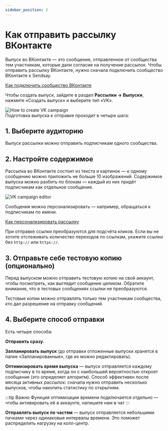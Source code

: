 ```yaml
---
sidebar_position: 2
---
```


# Как отправить рассылку ВКонтакте

Выпуск во ВКонтакте — это сообщение, отправленное от сообщества тем участникам, которые дали согласие на получение рассылок. Чтобы отправить рассылку ВКонтакте, нужно сначала подключить сообщество ВКонтакте к Sendsay.

[Как подключить сообщество ВКонтакте](./how-to-connect-vk-community.md)

Чтобы создать выпуск, зайдите в раздел **Рассылки → Выпуски**, нажмите «Создать выпуск» и выберите тип «VK».

![How to create VK campaign](/img/other-channels/vk/how-to-create-vk-campaign/how-to-create-vk-campaign.gif) <br/>
Подготовка выпуска к отправке проходит в четыре шага:

## 1. Выберите аудиторию

Выпуск рассылки можно отправить подписчикам одного сообщества.

## 2. Настройте содержимое

Рассылка во ВКонтакте состоит из текста и картинок — к одному сообщению можно приложить не больше 10 изображений. Содержимое выпуска можно разбить по блокам — каждый из них придёт подписчикам как отдельное сообщение.

![VK campaign editor](/img/other-channels/vk/how-to-create-vk-campaign/vk-campaign-editor.png) <br/>

Сообщения можно персонализировать — например, обращаться к подписчикам по имени.

[Как персонализировать рассылку](/docs/email-campaigns/personalization/how-to-personalize-campaign.md)

При отправке ссылки преобразуются для подсчёта кликов. Если вы не хотите отслеживать количество переходов по ссылкам, укажите ссылки без `http://` или `https://`.

## 3. Отправьте себе тестовую копию (опционально)

Перед выпуском можно отправить тестовую копию на свой аккаунт, чтобы посмотреть, как выглядит сообщение целиком. Обратите внимание, что в тестовых сообщениях ссылки не преобразуются.

Тестовые копии можно отправлять только тем участникам сообщества, кто дал разрешение на отправку сообщений.

## 4. Выберите способ отправки

Есть четыре способа:

**Отправить сразу.**

**Запланировать выпуск** (до отправки отложенные выпуски хранятся в папке «Запланированные», где их можно редактировать).

**Оптимизировать время выпуска** — выпуск отправляется каждому подписчику в то время, когда он с наибольшей вероятностью откроет сообщение (это определяет алгоритм). Способ эффективен после месяца активных рассылок: сначала нужно отправить несколько выпусков, чтобы накопить статистику по открытиям.

:::tip Важно
Функция оптимизации времени подключается отдельно — чтобы активировать её в аккаунте, напишите нам в чат
:::

**Отправлять выпуск по частям** — выпуск отправляется небольшими пачками через одинаковые интервалы времени. Это поможет распределить нагрузку на колл-центр.
